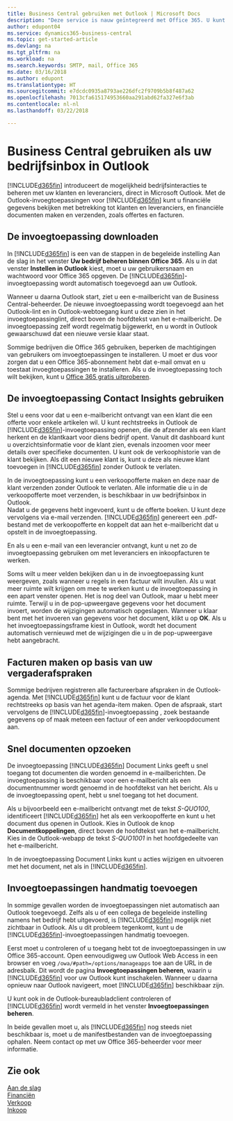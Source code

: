 ```yaml
---
title: Business Central gebruiken met Outlook | Microsoft Docs
description: "Deze service is nauw geïntegreerd met Office 365. U kunt al uw bedrijfs- en e-mailcommunicatie met klanten en leveranciers rechtstreeks in Outlook beheren."
author: edupont04
ms.service: dynamics365-business-central
ms.topic: get-started-article
ms.devlang: na
ms.tgt_pltfrm: na
ms.workload: na
ms.search.keywords: SMTP, mail, Office 365
ms.date: 03/16/2018
ms.author: edupont
ms.translationtype: HT
ms.sourcegitcommit: e7dcdc0935a8793ae226dfc2f9709b5b8f487a62
ms.openlocfilehash: 7013cfa615174953660aa291abd62fa327e6f3ab
ms.contentlocale: nl-nl
ms.lasthandoff: 03/22/2018

---
```

# <a name="using-business-central-as-your-business-inbox-in-outlook"></a>Business Central gebruiken als uw bedrijfsinbox in Outlook
[!INCLUDE[d365fin](includes/d365fin_md.md)] introduceert de mogelijkheid bedrijfsinteracties te beheren met uw klanten en leveranciers, direct in Microsoft Outlook. Met de Outlook-invoegtoepassingen voor [!INCLUDE[d365fin](includes/d365fin_md.md)] kunt u financiële gegevens bekijken met betrekking tot klanten en leveranciers, en financiële documenten maken en verzenden, zoals offertes en facturen.  

## <a name="getting-the-add-in"></a>De invoegtoepassing downloaden
In [!INCLUDE[d365fin](includes/d365fin_md.md)] is een van de stappen in de begeleide instelling Aan de slag in het venster **Uw bedrijf beheren binnen Office 365**. Als u in dat venster **Instellen in Outlook** kiest, moet u uw gebruikersnaam en wachtwoord voor Office 365 opgeven. De [!INCLUDE[d365fin](includes/d365fin_md.md)]-invoegtoepassing wordt automatisch toegevoegd aan uw Outlook.  

Wanneer u daarna Outlook start, ziet u een e-mailbericht van de Business Central-beheerder. De nieuwe invoegtoepassing wordt toegevoegd aan het Outlook-lint en in Outlook-webtoegang kunt u deze zien in het invoegtoepassinglint, direct boven de hoofdtekst van het e-mailbericht. De invoegtoepassing zelf wordt regelmatig bijgewerkt, en u wordt in Outlook gewaarschuwd dat een nieuwe versie klaar staat.  

Sommige bedrijven die Office 365 gebruiken, beperken de machtigingen van gebruikers om invoegtoepassingen te installeren. U moet er dus voor zorgen dat u een Office 365-abonnement hebt dat e-mail omvat en u toestaat invoegtoepassingen te installeren. Als u de invoegtoepassing toch wilt bekijken, kunt u [Office 365 gratis uitproberen](https://products.office.com/try).  

## <a name="using-the-contact-insights-add-in"></a>De invoegtoepassing Contact Insights gebruiken
Stel u eens voor dat u een e-mailbericht ontvangt van een klant die een offerte voor enkele artikelen wil. U kunt rechtstreeks in Outlook de [!INCLUDE[d365fin](includes/d365fin_md.md)]-invoegtoepassing openen, die de afzender als een klant herkent en de klantkaart voor diens bedrijf opent. Vanuit dit dashboard kunt u overzichtsinformatie voor de klant zien, evenals inzoomen voor meer details over specifieke documenten. U kunt ook de verkoophistorie van de klant bekijken. Als dit een nieuwe klant is, kunt u deze als nieuwe klant toevoegen in [!INCLUDE[d365fin](includes/d365fin_md.md)] zonder Outlook te verlaten.  

In de invoegtoepassing kunt u een verkoopofferte maken en deze naar de klant verzenden zonder Outlook te verlaten. Alle informatie die u in de verkoopofferte moet verzenden, is beschikbaar in uw bedrijfsinbox in Outlook.  
Nadat u de gegevens hebt ingevoerd, kunt u de offerte boeken. U kunt deze vervolgens via e-mail verzenden. [!INCLUDE[d365fin](includes/d365fin_md.md)] genereert een .pdf-bestand met de verkoopofferte en koppelt dat aan het e-mailbericht dat u opstelt in de invoegtoepassing.  

En als u een e-mail van een leverancier ontvangt, kunt u net zo de invoegtoepassing gebruiken om met leveranciers en inkoopfacturen te werken.  

Soms wilt u meer velden bekijken dan u in de invoegtoepassing kunt weergeven, zoals wanneer u regels in een factuur wilt invullen. Als u wat meer ruimte wilt krijgen om mee te werken kunt u de invoegtoepassing in een apart venster openen. Het is nog deel van Outlook, maar u hebt meer ruimte. Terwijl u in de pop-upweergave gegevens voor het document invoert, worden de wijzigingen automatisch opgeslagen. Wanneer u klaar bent met het invoeren van gegevens voor het document, klikt u op **OK**. Als u het invoegtoepassingsframe kiest in Outlook, wordt het document automatisch vernieuwd met de wijzigingen die u in de pop-upweergave hebt aangebracht.  

## <a name="creating-invoices-from-your-meeting-appointments"></a>Facturen maken op basis van uw vergaderafspraken
Sommige bedrijven registreren alle factureerbare afspraken in de Outlook-agenda. Met [!INCLUDE[d365fin](includes/d365fin_md.md)] kunt u de factuur voor de klant rechtstreeks op basis van het agenda-item maken. Open de afspraak, start vervolgens de [!INCLUDE[d365fin](includes/d365fin_md.md)]-invoegtoepassing , zoek bestaande gegevens op of maak meteen een factuur of een ander verkoopdocument aan.  

## <a name="doing-quick-document-lookup"></a>Snel documenten opzoeken
De invoegtoepassing [!INCLUDE[d365fin](includes/d365fin_md.md)] Document Links geeft u snel toegang tot documenten die worden genoemd in e-mailberichten. De invoegtoepassing is beschikbaar voor een e-mailbericht als een documentnummer wordt genoemd in de hoofdtekst van het bericht. Als u de invoegtoepassing opent, hebt u snel toegang tot het document.  

Als u bijvoorbeeld een e-mailbericht ontvangt met de tekst *S-QUO100*, identificeert [!INCLUDE[d365fin](includes/d365fin_md.md)] het als een verkoopofferte en kunt u het document dus openen in Outlook. Kies in Outlook de knop **Documentkoppelingen**, direct boven de hoofdtekst van het e-mailbericht. Kies in de Outlook-webapp de tekst *S-QUO1001* in het hoofdgedeelte van het e-mailbericht.  

In de invoegtoepassing Document Links kunt u acties wijzigen en uitvoeren met het document, net als in [!INCLUDE[d365fin](includes/d365fin_md.md)].

## <a name="adding-the-add-ins-manually"></a>Invoegtoepassingen handmatig toevoegen
In sommige gevallen worden de invoegtoepassingen niet automatisch aan Outlook toegevoegd. Zelfs als u of een collega de begeleide instelling namens het bedrijf hebt uitgevoerd, is [!INCLUDE[d365fin](includes/d365fin_md.md)] mogelijk niet zichtbaar in Outlook. Als u dit probleem tegenkomt, kunt u de [!INCLUDE[d365fin](includes/d365fin_md.md)]-invoegtoepassingen handmatig toevoegen.  

Eerst moet u controleren of u toegang hebt tot de invoegtoepassingen in uw Office 365-account. Open eenvoudigweg uw Outlook Web Access in een browser en voeg `/owa/#path=/options/manageapps` toe aan de URL in de adresbalk. Dit wordt de pagina **Invoegtoepassingen beheren**, waarin u [!INCLUDE[d365fin](includes/d365fin_md.md)] voor uw Outlook kunt inschakelen. Wanneer u daarna opnieuw naar Outlook navigeert, moet [!INCLUDE[d365fin](includes/d365fin_md.md)] beschikbaar zijn.  

U kunt ook in de Outlook-bureaubladclient controleren of [!INCLUDE[d365fin](includes/d365fin_md.md)] wordt vermeld in het venster **Invoegtoepassingen beheren**.  

In beide gevallen moet u, als [!INCLUDE[d365fin](includes/d365fin_md.md)] nog steeds niet beschikbaar is, moet u de manifestbestanden van de invoegtoepassing ophalen. Neem contact op met uw Office 365-beheerder voor meer informatie.

## <a name="see-also"></a>Zie ook
[Aan de slag](product-get-started.md)  
[Financiën](finance.md)  
[Verkoop](sales-manage-sales.md)  
[Inkoop](purchasing-manage-purchasing.md)  

